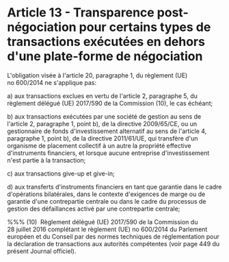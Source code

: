 # Article 13 - Transparence post-négociation pour certains types de transactions exécutées en dehors d'une plate-forme de négociation


L'obligation visée à l'article 20, paragraphe 1, du règlement (UE) no 600/2014 ne s'applique pas:

a) aux transactions exclues en vertu de l'article 2, paragraphe 5, du règlement délégué (UE) 2017/590 de la Commission (10), le cas échéant;

b) aux transactions exécutées par une société de gestion au sens de l'article 2, paragraphe 1, point b), de la directive 2009/65/CE, ou un gestionnaire de fonds d'investissement alternatif au sens de l'article 4, paragraphe 1, point b), de la directive 2011/61/UE, qui transfère d'un organisme de placement collectif à un autre la propriété effective d'instruments financiers, et lorsque aucune entreprise d'investissement n'est partie à la transaction;

c) aux transactions give-up et give-in;

d) aux transferts d'instruments financiers en tant que garantie dans le cadre d'opérations bilatérales, dans le contexte d'exigences de marge ou de garantie d'une contrepartie centrale ou dans le cadre du processus de gestion des défaillances activé par une contrepartie centrale;

%%% (10)  Règlement délégué (UE) 2017/590 de la Commission du 28 juillet 2016 complétant le règlement (UE) no 600/2014 du Parlement européen et du Conseil par des normes techniques de réglementation pour la déclaration de transactions aux autorités compétentes (voir page 449 du présent Journal officiel).
